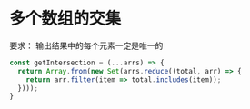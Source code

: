 # 多个数组的交集

要求：
输出结果中的每个元素一定是唯一的


```js
const getIntersection = (...arrs) => {
  return Array.from(new Set(arrs.reduce((total, arr) => {
    return arr.filter(item => total.includes(item));
  })));
}
```